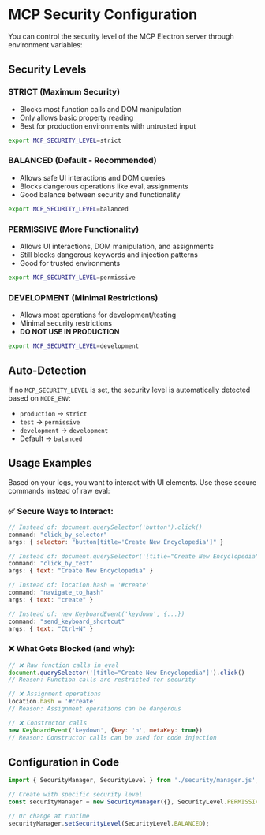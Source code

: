 # MCP Security Configuration

You can control the security level of the MCP Electron server through environment variables:

## Security Levels

### STRICT (Maximum Security)
- Blocks most function calls and DOM manipulation
- Only allows basic property reading
- Best for production environments with untrusted input

```bash
export MCP_SECURITY_LEVEL=strict
```

### BALANCED (Default - Recommended)
- Allows safe UI interactions and DOM queries
- Blocks dangerous operations like eval, assignments
- Good balance between security and functionality

```bash
export MCP_SECURITY_LEVEL=balanced
```

### PERMISSIVE (More Functionality)
- Allows UI interactions, DOM manipulation, and assignments
- Still blocks dangerous keywords and injection patterns
- Good for trusted environments

```bash
export MCP_SECURITY_LEVEL=permissive
```

### DEVELOPMENT (Minimal Restrictions)
- Allows most operations for development/testing
- Minimal security restrictions
- **DO NOT USE IN PRODUCTION**

```bash
export MCP_SECURITY_LEVEL=development
```

## Auto-Detection

If no `MCP_SECURITY_LEVEL` is set, the security level is automatically detected based on `NODE_ENV`:

- `production` → `strict`
- `test` → `permissive`
- `development` → `development`
- Default → `balanced`

## Usage Examples

Based on your logs, you want to interact with UI elements. Use these secure commands instead of raw eval:

### ✅ Secure Ways to Interact:

```javascript
// Instead of: document.querySelector('button').click()
command: "click_by_selector"
args: { selector: "button[title='Create New Encyclopedia']" }

// Instead of: document.querySelector('[title="Create New Encyclopedia"]').click()
command: "click_by_text"
args: { text: "Create New Encyclopedia" }

// Instead of: location.hash = '#create'
command: "navigate_to_hash"
args: { text: "create" }

// Instead of: new KeyboardEvent('keydown', {...})
command: "send_keyboard_shortcut"
args: { text: "Ctrl+N" }
```

### ❌ What Gets Blocked (and why):

```javascript
// ❌ Raw function calls in eval
document.querySelector('[title="Create New Encyclopedia"]').click()
// Reason: Function calls are restricted for security

// ❌ Assignment operations
location.hash = '#create'
// Reason: Assignment operations can be dangerous

// ❌ Constructor calls
new KeyboardEvent('keydown', {key: 'n', metaKey: true})
// Reason: Constructor calls can be used for code injection
```

## Configuration in Code

```typescript
import { SecurityManager, SecurityLevel } from './security/manager.js';

// Create with specific security level
const securityManager = new SecurityManager({}, SecurityLevel.PERMISSIVE);

// Or change at runtime
securityManager.setSecurityLevel(SecurityLevel.BALANCED);
```
